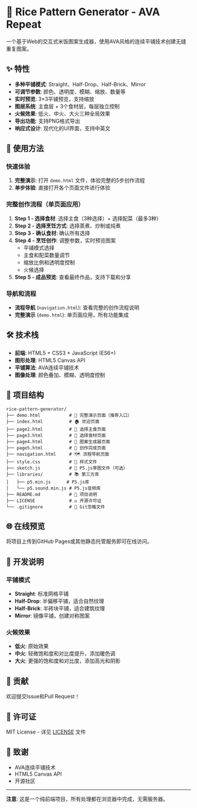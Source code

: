 # 🍚 Rice Pattern Generator - AVA Repeat

一个基于Web的交互式米饭图案生成器，使用AVA风格的连续平铺技术创建无缝重复图案。

## ✨ 特性

- **多种平铺模式**: Straight、Half-Drop、Half-Brick、Mirror
- **可调节参数**: 颜色、透明度、模糊、缩放、数量等
- **实时预览**: 3×3平铺预览，支持缩放
- **图层系统**: 主食层 + 3个食材层，每层独立控制
- **火候效果**: 低火、中火、大火三种全局效果
- **导出功能**: 支持PNG格式导出
- **响应式设计**: 现代化的UI界面，支持中英文

## 🚀 使用方法

### 快速体验
1. **完整演示**: 打开 `demo.html` 文件，体验完整的5步创作流程
2. **单步体验**: 直接打开各个页面文件进行体验

### 完整创作流程（单页面应用）
1. **Step 1 - 选择食材**: 选择主食（3种选择）+ 选择配菜（最多3种）
2. **Step 2 - 选择烹饪方式**: 选择蒸煮、炒制或炖煮
3. **Step 3 - 确认食材**: 确认所有选择
4. **Step 4 - 烹饪创作**: 调整参数，实时预览图案
   - 平铺模式选择
   - 主食和配菜数量调节
   - 缩放比例和透明度控制
   - 火候选择
5. **Step 5 - 成品预览**: 查看最终作品，支持下载和分享

### 导航和流程
- **流程导航** (`navigation.html`): 查看完整的创作流程说明
- **完整演示** (`demo.html`): 单页面应用，所有功能集成

## 🛠️ 技术栈

- **前端**: HTML5 + CSS3 + JavaScript (ES6+)
- **图形处理**: HTML5 Canvas API
- **平铺算法**: AVA连续平铺技术
- **图像处理**: 颜色叠加、模糊、透明度控制

## 📁 项目结构

```
rice-pattern-generator/
├── demo.html           # 🎯 完整演示页面（推荐入口）
├── index.html          # 🏠 欢迎页面
├── page2.html          # 🥘 选择主食页面
├── page3.html          # 🥕 选择食材页面
├── page4.html          # 🎨 图案生成器页面
├── page5.html          # 🎉 创作完成页面
├── navigation.html     # 🗺️ 流程导航页面
├── style.css           # 🎨 样式文件
├── sketch.js           # 📝 P5.js草图文件（可选）
├── libraries/          # 📚 第三方库
│   ├── p5.min.js      # P5.js库
│   └── p5.sound.min.js # P5.js音频库
├── README.md           # 📖 项目说明
├── LICENSE             # ⚖️ 开源许可证
└── .gitignore          # 🚫 Git忽略文件
```

## 🌐 在线预览

将项目上传到GitHub Pages或其他静态托管服务即可在线访问。

## 📝 开发说明

### 平铺模式

- **Straight**: 标准网格平铺
- **Half-Drop**: 半偏移平铺，适合自然纹理
- **Half-Brick**: 半砖块平铺，适合建筑纹理
- **Mirror**: 镜像平铺，创建对称图案

### 火候效果

- **低火**: 原始效果
- **中火**: 轻微饱和度和对比度提升，添加暖色调
- **大火**: 更强的饱和度和对比度，添加高光和阴影

## 🤝 贡献

欢迎提交Issue和Pull Request！

## 📄 许可证

MIT License - 详见 [LICENSE](LICENSE) 文件

## 🙏 致谢

- AVA连续平铺技术
- HTML5 Canvas API
- 开源社区

---

**注意**: 这是一个纯前端项目，所有处理都在浏览器中完成，无需服务器。
